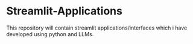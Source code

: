 # Streamlit-Applications
This repository will contain streamlit applications/interfaces which i have developed using python and LLMs.
